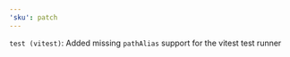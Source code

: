 ```yaml
---
'sku': patch
---
```


`test (vitest)`: Added missing `pathAlias` support for the vitest test runner
